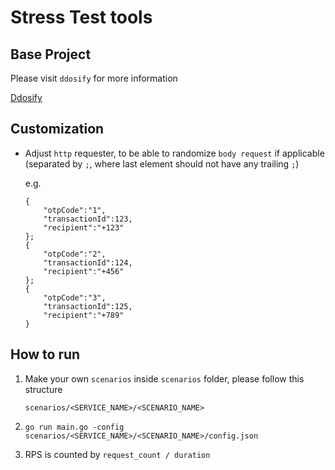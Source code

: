 # Stress Test tools

## Base Project

Please visit `ddosify` for more information

[Ddosify](https://github.com/ddosify/ddosify)

## Customization

- Adjust `http` requester, to be able to randomize `body request` if applicable (separated by `;`, where last element should not have any trailing `;`)

    e.g.
    ```
    {
        "otpCode":"1",
        "transactionId":123,
        "recipient":"+123"
    };
    {
        "otpCode":"2",
        "transactionId":124,
        "recipient":"+456"
    };
    {
        "otpCode":"3",
        "transactionId":125,
        "recipient":"+789"
    }
    ```

## How to run

1. Make your own `scenarios` inside `scenarios` folder, please follow this structure

    `scenarios/<SERVICE_NAME>/<SCENARIO_NAME>`

2. `go run main.go -config scenarios/<SERVICE_NAME>/<SCENARIO_NAME>/config.json`

3. RPS is counted by `request_count / duration`